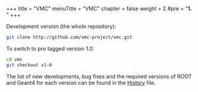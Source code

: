 +++
title = "VMC"
menuTitle = "VMC"
chapter = false
weight = 2
#pre = "<b>1. </b>"
+++

Development version (the whole repository):
```bash 
git clone http://github.com/vmc-project/vmc.git
```

To switch to pro tagged version 1.0:

```bash
cd vmc
git checkout v1-0
```
The list of new developments, bug fixes and the required versions of ROOT and Geant4 for each version can be found in the [History](https://github.com/vmc-project/vmc/blob/master/History) file.

